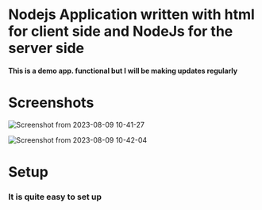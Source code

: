 # Nodejs Application written with html for client side and NodeJs for the server side

#### This is a demo app. functional but I will be making updates regularly

# Screenshots

![Screenshot from 2023-08-09 10-41-27](https://github.com/monyslim/Nodejs-app/assets/114629095/ceb1bc6e-90e8-47df-b8f8-07435424e73d)

![Screenshot from 2023-08-09 10-42-04](https://github.com/monyslim/Nodejs-app/assets/114629095/a4ac0ad0-3fce-4e58-bd1b-b020ca03ca56)

# Setup
### It is quite easy to set up
